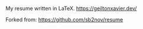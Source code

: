 My resume written in LaTeX. https://geiltonxavier.dev/

Forked from:
https://github.com/sb2nov/resume
